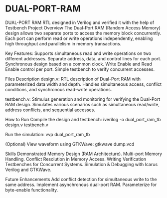 # DUAL-PORT-RAM
DUAL-PORT RAM RTL designed in Verilog and verified it with the help of Testbench
Project Overview
The Dual-Port RAM (Random Access Memory) design allows two separate ports to access the memory block concurrently. Each port can perform read or write operations independently, enabling high throughput and parallelism in memory transactions.

Key Features:
Supports simultaneous read and write operations on two different addresses.
Separate address, data, and control lines for each port.
Synchronous design based on a common clock.
Write Enable and Read Enable control per port.
Simple testbench to verify concurrent accesses.

Files Description
design.v:
RTL description of Dual-Port RAM with parameterized data width and depth. Handles simultaneous access, conflict conditions, and synchronous read-write operations.

testbench.v:
Stimulus generation and monitoring for verifying the Dual-Port RAM design. Simulates various scenarios such as simultaneous read/write, address conflicts, and sequential accesses.

How to Run
Compile the design and testbench:
iverilog -o dual_port_ram_tb design.v testbench.v

Run the simulation:
vvp dual_port_ram_tb

(Optional) View waveform using GTKWave:
gtkwave dump.vcd

Skills Demonstrated
Memory Design (RAM Architecture).
Multi-port Memory Handling.
Conflict Resolution in Memory Access.
Writing Verification Testbenches for Concurrent Systems.
Simulation & Debugging with Icarus Verilog and GTKWave.

Future Enhancements
Add conflict detection for simultaneous write to the same address.
Implement asynchronous dual-port RAM.
Parameterize for byte-enable functionality.

